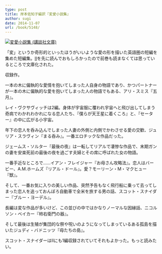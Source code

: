 ```yaml
---
type: post
title: 岸本佐知子編訳『変愛小説集』
author: sugi
date: 2014-11-07
url: /book/5148/
---
```

<a href="http://www.amazon.co.jp/exec/obidos/ASIN/4062779072" onclick="_gaq.push(['_trackEvent', 'outbound-article', 'http://www.amazon.co.jp/exec/obidos/ASIN/4062779072', '']);" name="amazletlink" target="_blank"><img src="http://i1.wp.com/ecx.images-amazon.com/images/I/51fuRdeia0L._SL160_.jpg?w=660" alt="変愛小説集 (講談社文庫)" class="alignleft"  data-recalc-dims="1" /></a>

「変」というか奇形的といったほうがいいような愛の形を描いた英語圏の短編を集めた短編集。<a href="http://asharpminor.com/book/2249/" onclick="_gaq.push(['_trackEvent', 'outbound-article', 'http://asharpminor.com/book/2249/', 'II']);" title="岸本佐知子編訳『変愛小説集II』" target="_blank">II</a>を先に読んでおもしろかったので前巻も読まなくては思っているところで文庫化された。

収録作。

一本の木に偏執的な愛情を抱いてしまった人自身の物語であり、かつパートナーが一本の木に偏執的な愛を抱いてしまった人の物語でもある、アリ・スミス『五月』。

レイ・ヴクサヴィッチは2編。身体が宇宙服に覆われ宇宙へと飛び出してしまう奇病でわかれわかれになる恋人たち、『僕らが天王星に着くころ』と、『セーター』の中に広がる小宇宙。

年下の恋人を呑み込んでしまった人妻の外側と内側でかわさせる愛の交歓、ジュリア・スラヴィン『まる呑み』。一番エロチックな作品だった。

ジェームス・ソルター『最後の夜』は一転してリアルで凄惨な作品で、末期ガンの妻を安楽死前の最後の夜を過ごす夫婦とその席に呼ばれた女の物語。

一番手近なところで……イアン・フレイジャー『お母さん攻略法』。恋人はバービー、A.M.ホームズ『リアル・ドール』。愛？モーリーン・M・マクヒュー『獣』。

そして、一番お気に入りの美しい作品、突然予告もなく飛行船に乗って去ってしまった恋人を追っておんぼろ自動車で全米を旅する男の話、スコット・スナイダー『ブルー・ヨーデル』。

長編は変な作品が多いけど、この並びの中ではかなりノーマルな因縁話、ニコルソン・ベイカー『柿右衛門の器』。

そして最後は生殖が集団的な祭や呪いのようになってしまっているある孤島を描いたジュディ・バドニッツ『母たちの島』。

スコット・スナイダーはIIにも1編収録されていてそれもよかった。もっと読みたい。
